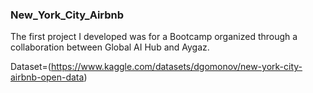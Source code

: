 ### New_York_City_Airbnb

The first project I developed was for a Bootcamp organized through a collaboration between Global AI Hub and Aygaz.

Dataset=(https://www.kaggle.com/datasets/dgomonov/new-york-city-airbnb-open-data)
